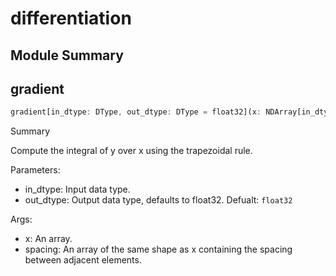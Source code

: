 



# differentiation

##  Module Summary
  

## gradient


```rust
gradient[in_dtype: DType, out_dtype: DType = float32](x: NDArray[in_dtype], spacing: SIMD[in_dtype, 1]) -> NDArray[$1]
```  
Summary  
  
Compute the integral of y over x using the trapezoidal rule.  
  
Parameters:  

- in_dtype: Input data type.
- out_dtype: Output data type, defaults to float32. Defualt: `float32`
  
Args:  

- x: An array.
- spacing: An array of the same shape as x containing the spacing between adjacent elements.
